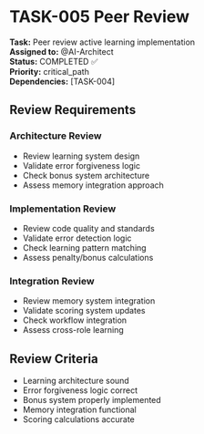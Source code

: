 # TASK-005 Peer Review

**Task:** Peer review active learning implementation  
**Assigned to:** @AI-Architect  
**Status:** COMPLETED ✅  
**Priority:** critical_path  
**Dependencies:** [TASK-004]

## Review Requirements

### Architecture Review
- Review learning system design
- Validate error forgiveness logic
- Check bonus system architecture
- Assess memory integration approach

### Implementation Review
- Review code quality and standards
- Validate error detection logic
- Check learning pattern matching
- Assess penalty/bonus calculations

### Integration Review
- Review memory system integration
- Validate scoring system updates
- Check workflow integration
- Assess cross-role learning

## Review Criteria

- Learning architecture sound
- Error forgiveness logic correct
- Bonus system properly implemented
- Memory integration functional
- Scoring calculations accurate
